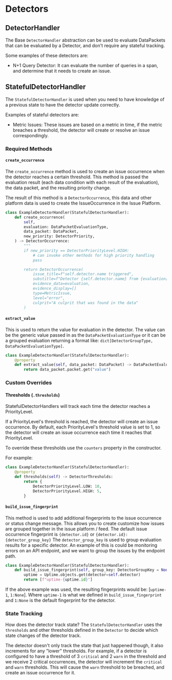 # Detectors

## DetectorHandler

The Base `DetectorHandler` abstraction can be used to evaluate DataPackets that can be evaluated by a Detector, and don't require any stateful tracking.

Some examples of these detectors are:

- N+1 Query Detector: It can evaluate the number of queries in a span, and determine that it needs to create an issue.

## StatefulDetectorHandler

The `StatefulDetectorHandler` is used when you need to have knowledge of a previous state to have the detector update correctly.

Examples of stateful detectors are:

- Metric Issues: These issues are based on a metric in time, if the metric breaches a threshold, the detector will create or resolve an issue correspondingly.

### Required Methods

#### `create_occurrence`

The `create_occurrence` method is used to create an issue occurrence when the detector reaches a certain threshold. This method is passed the evaluation result (each data condition with each result of the evaluation), the data packet, and the resulting priority change.

The result of this method is a `DetectorOccurrence`, this data and other platform data is used to create the IssueOccurrence in the Issue Platform.

```python
class ExampleDetectorHandler(StatefulDetectorHandler):
    def create_occurrence(
        self,
        evaluation: DataPacketEvaluationType,
        data_packet: DataPacket,
        new_priority: DetectorPriority,
    ) -> DetectorOccurrence:
        """
        if new_priority == DetectorPriorityLevel.HIGH:
            # can invoke other methods for high priority handling
            pass

        return DetectorOccurrence(
            issue_title=f"self.detector.name triggered",
            substitle=f"Detector {self.detector.name} from {evaluation[0].condition_results[0].condition.type}",
            evidence_data=evaluation,
            evidence_display=[]
            type=MetricIssue,
            level="error",
            culprit="A culprit that was found in the data"
        )
```

#### `extract_value`

This is used to return the value for evaluation in the detector. The value can be the generic value passed in as the `DataPacketEvaluationType` or it can be a grouped evaluation returning a format like: `dict[DetectorGroupType, DataPacketEvaluationType]`.

```python
class ExampleDetectorHandler(StatefulDetectorHandler):
    @property
    def extract_value(self, data_packet: DataPacket) -> DataPacketEvaluationType | dict[DetectorGroupType, DataPacketEvaluationType]:
        return data_packet.packet.get("value")
```

### Custom Overrides

#### Thresholds (`.thresholds`)

StatefulDetectorHandlers will track each time the detector reaches a PriorityLevel.

If a PriorityLevel's threshold is reached, the detector will create an issue occurrence. By default, each PriorityLevel's threshold value is set to 1, so the detector will create an issue occurrence each time it reaches that PriorityLevel.

To override these thresholds use the `counters` property in the constructor.

For example:

```python
class ExampleDetectorHandler(StatefulDetectorHandler):
    @property
    def thresholds(self) -> DetectorThresholds:
        return {
            DetectorPriorityLevel.LOW: 10,
            DetectorPriorityLevel.HIGH: 5,
        }
```

#### `build_issue_fingerprint`

This method is used to add additional fingerprints to the issue occurrence or status change message. This allows you to create customize how issues are grouped together in the issue platform / feed.
The default issue occurrence fingerprint is `{detector.id}` or `{detector.id}:{detector_group_key}` The `detector_group_key` is used to group evaluation results for a specific detector. An example of this is could be monitoring errors on an API endpoint, and we want to group the issues by the endpoint path.

```python
class ExampleDetectorHandler(StatefulDetectorHandler):
    def build_issue_fingerprint(self, group_key: DetectorGroupKey = None) -> list[str]:
        uptime = Uptime.objects.get(detector=self.detector)
        return [f"uptime-{uptime.id}"]
```

If the above example was used, the resulting fingerprints would be: [`uptime-1`, `1:None`]. Where `uptime-1` is what we defined in `build_issue_fingerprint` and `1:None` is the default fingerprint for the detector.

### State Tracking

How does the detector track state? The `StatefulDetectorHandler` uses the `thresholds` and other thresholds defined in the `Detector` to decide which state changes of the detector track.

The detector doesn't only track the state that just happened though, it also increments for any "lower" thresholds. For example, if a detector is configured to have a threshold of 3 `critical` and 2 `warn` in the threshold and we receive 2 critical occurrences, the detector will increment the `critical` and `warn` thresholds. This will cause the `warn` threshold to be breached, and create an issue occurrence for it.
